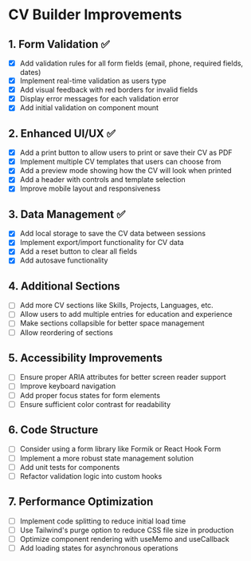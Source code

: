 # CV Builder Improvements

## 1. Form Validation ✅

- [x] Add validation rules for all form fields (email, phone, required fields, dates)
- [x] Implement real-time validation as users type
- [x] Add visual feedback with red borders for invalid fields
- [x] Display error messages for each validation error
- [x] Add initial validation on component mount

## 2. Enhanced UI/UX ✅

- [x] Add a print button to allow users to print or save their CV as PDF
- [x] Implement multiple CV templates that users can choose from
- [x] Add a preview mode showing how the CV will look when printed
- [x] Add a header with controls and template selection
- [x] Improve mobile layout and responsiveness

## 3. Data Management ✅

- [x] Add local storage to save the CV data between sessions
- [x] Implement export/import functionality for CV data
- [x] Add a reset button to clear all fields
- [x] Add autosave functionality

## 4. Additional Sections

- [ ] Add more CV sections like Skills, Projects, Languages, etc.
- [ ] Allow users to add multiple entries for education and experience
- [ ] Make sections collapsible for better space management
- [ ] Allow reordering of sections

## 5. Accessibility Improvements

- [ ] Ensure proper ARIA attributes for better screen reader support
- [ ] Improve keyboard navigation
- [ ] Add proper focus states for form elements
- [ ] Ensure sufficient color contrast for readability

## 6. Code Structure

- [ ] Consider using a form library like Formik or React Hook Form
- [ ] Implement a more robust state management solution
- [ ] Add unit tests for components
- [ ] Refactor validation logic into custom hooks

## 7. Performance Optimization

- [ ] Implement code splitting to reduce initial load time
- [ ] Use Tailwind's purge option to reduce CSS file size in production
- [ ] Optimize component rendering with useMemo and useCallback
- [ ] Add loading states for asynchronous operations
